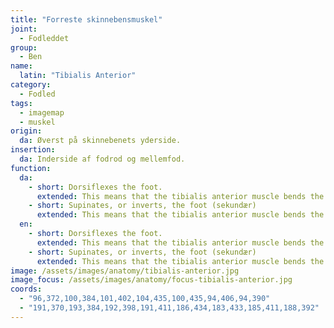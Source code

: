 ```yaml
---
title: "Forreste skinnebensmuskel"
joint:
  - Fodleddet
group:
  - Ben
name:
  latin: "Tibialis Anterior"
category:
  - Fodled
tags:
  - imagemap
  - muskel
origin: 
  da: Øverst på skinnebenets yderside.
insertion: 
  da: Inderside af fodrod og mellemfod.
function:
  da:
    - short: Dorsiflexes the foot.
      extended: This means that the tibialis anterior muscle bends the ankle such that the angle between the top of the foot and the lower leg decreases (i.e. bringing your toes toward your knees).
    - short: Supinates, or inverts, the foot (sekundær)
      extended: This means that the tibialis anterior muscle bends the ankle inward to the side such that the sole of the foot faces inward.
  en:
    - short: Dorsiflexes the foot.
      extended: This means that the tibialis anterior muscle bends the ankle such that the angle between the top of the foot and the lower leg decreases (i.e. bringing your toes toward your knees).
    - short: Supinates, or inverts, the foot (sekundær)
      extended: This means that the tibialis anterior muscle bends the ankle inward to the side such that the sole of the foot faces inward.
image: /assets/images/anatomy/tibialis-anterior.jpg
image_focus: /assets/images/anatomy/focus-tibialis-anterior.jpg
coords:
  - "96,372,100,384,101,402,104,435,100,435,94,406,94,390"
  - "191,370,193,384,192,398,191,411,186,434,183,433,185,411,188,392"
---
```

